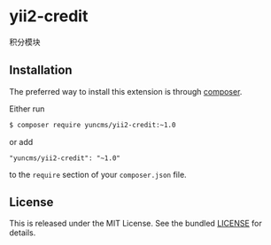 # yii2-credit

积分模块

## Installation

The preferred way to install this extension is through [composer](http://getcomposer.org/download/).

Either run

```bash
$ composer require yuncms/yii2-credit:~1.0
```

or add

```
"yuncms/yii2-credit": "~1.0"
```

to the `require` section of your `composer.json` file.

## License

This is released under the MIT License. See the bundled [LICENSE](LICENSE.md)
for details.